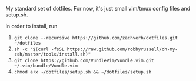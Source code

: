 My standard set of dotfiles. For now, it's just small vim/tmux config files and setup.sh.

In order to install, run

1. `git clone --recursive https://github.com/zachverb/dotfiles.git ~/dotfiles`
2. `sh -c "$(curl -fsSL https://raw.github.com/robbyrussell/oh-my-zsh/master/tools/install.sh)"`
3. `git clone https://github.com/VundleVim/Vundle.vim.git ~/.vim/bundle/Vundle.vim`
4. `chmod a+x ~/dotfiles/setup.sh && ~/dotfiles/setup.sh`

